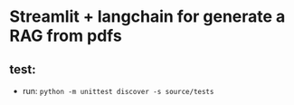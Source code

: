 # Streamlit + langchain for generate a RAG from pdfs

## test:
* run: `python -m unittest discover -s source/tests`